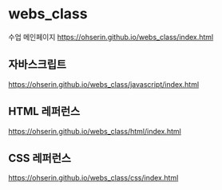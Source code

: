 # webs_class
수업
메인페이지
https://ohserin.github.io/webs_class/index.html

## 자바스크립트
https://ohserin.github.io/webs_class/javascript/index.html

## HTML 레퍼런스
https://ohserin.github.io/webs_class/html/index.html

## CSS 레퍼런스
https://ohserin.github.io/webs_class/css/index.html
